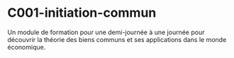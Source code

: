 # C001-initiation-commun
Un module de formation pour une demi-journée à une journée pour découvrir la théorie des biens communs et ses applications dans le monde économique.
